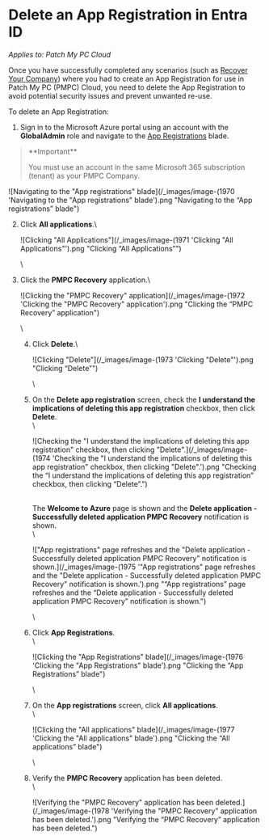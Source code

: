 # Delete an App Registration in Entra ID

_Applies to: Patch My PC Cloud_

Once you have successfully completed any scenarios (such as [Recover Your Company](../../cloud-administration/manage-your-cloud-company/recover-your-cloud-company.md)) where you had to create an App Registration for use in Patch My PC (PMPC) Cloud, you need to delete the App Registration to avoid potential security issues and prevent unwanted re-use.

To delete an App Registration:

1. Sign in to the Microsoft Azure portal using an account with the **GlobalAdmin** role and navigate to the [App Registrations](https://portal.azure.com/#view/Microsoft_AAD_RegisteredApps/ApplicationsListBlade) blade.

<blockquote class="wp-block-quote">
<p>**Important**</p>
<p>You must use an account in the same Microsoft 365 subscription (tenant) as your PMPC Company.</p>
</blockquote>

![Navigating to the "App registrations" blade](/_images/image-(1970 'Navigating to the "App registrations" blade').png "Navigating to the “App registrations” blade")

2.  Click **All applications**.\


    ![Clicking "All Applications"](/_images/image-(1971 'Clicking "All Applications"').png "Clicking “All Applications”")

    \

3.  Click the **PMPC Recovery** application.\


    ![Clicking the "PMPC Recovery" application](/_images/image-(1972 'Clicking the "PMPC Recovery" application').png "Clicking the “PMPC Recovery” application")

    \


    4.  Click **Delete**.\


        ![Clicking "Delete"](/_images/image-(1973 'Clicking "Delete"').png "Clicking “Delete”")

        \

    5.  On the **Delete app registration** screen, check the **I understand the implications of deleting this app registration** checkbox, then click **Delete**.\
        \


        ![Checking the "I understand the implications of deleting this app registration" checkbox, then clicking "Delete".](/_images/image-(1974 'Checking the "I understand the implications of deleting this app registration" checkbox, then clicking "Delete".').png "Checking the “I understand the implications of deleting this app registration” checkbox, then clicking “Delete”.")

        \
        The **Welcome to Azure** page is shown and the **Delete application - Successfully deleted application PMPC Recovery** notification is shown.\
        \


        !["App registrations" page refreshes and the "Delete application - Successfully deleted application PMPC Recovery" notification is shown.](/_images/image-(1975 '"App registrations" page refreshes and the "Delete application - Successfully deleted application PMPC Recovery" notification is shown.').png "“App registrations” page refreshes and the “Delete application - Successfully deleted application PMPC Recovery” notification is shown.")

        \

    6.  Click **App Registrations**.\
        \


        ![Clicking the "App Registrations" blade](/_images/image-(1976 'Clicking the "App Registrations" blade').png "Clicking the “App Registrations” blade")

        \

    7.  On the **App registrations** screen, click **All applications**.\
        \


        ![Clicking the "All applications" blade](/_images/image-(1977 'Clicking the "All applications" blade').png "Clicking the “All applications” blade")

        \

    8.  Verify the **PMPC Recovery** application has been deleted.\
        \


        ![Verifying the "PMPC Recovery" application has been deleted.](/_images/image-(1978 'Verifying the "PMPC Recovery" application has been deleted.').png "Verifying the “PMPC Recovery” application has been deleted.")
